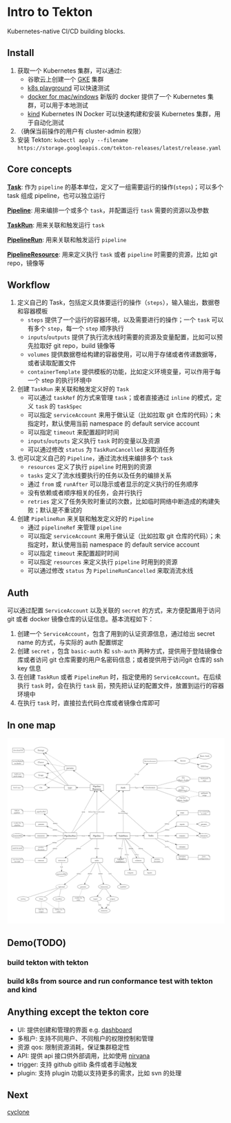 # Intro to Tekton

Kubernetes-native CI/CD building blocks.

## Install

1. 获取一个 Kubernetes 集群，可以通过:
    - 谷歌云上创建一个 [GKE](https://cloud.google.com/kubernetes-engine/) 集群
    - [k8s playground](https://www.katacoda.com/courses/kubernetes/playground) 可以快速测试
    - [docker for mac/windows](https://docs.docker.com/docker-for-mac/kubernetes/) 新版的 docker 提供了一个 Kubernetes 集群，可以用于本地测试
    - [kind](https://github.com/kubernetes-sigs/kind) Kubernetes IN Docker 可以快速构建和安装 Kubernetes 集群，用于自动化测试
2. （确保当前操作的用户有 cluster-admin 权限）
3. 安装 Tekton: `kubectl apply --filename https://storage.googleapis.com/tekton-releases/latest/release.yaml`

## Core concepts

**[Task](https://github.com/tektoncd/pipeline/blob/master/docs/tasks.md)**: 作为 `pipeline` 的基本单位，定义了一组需要运行的操作(`steps`)；可以多个 task 组成 pipeline，也可以独立运行

**[Pipeline](https://github.com/tektoncd/pipeline/blob/master/docs/pipelines.md)**: 用来编排一个或多个 `task`，并配置运行 `task` 需要的资源以及参数

**[TaskRun](https://github.com/tektoncd/pipeline/blob/master/docs/taskruns.md)**: 用来关联和触发运行 `task`

**[PipelineRun](https://github.com/tektoncd/pipeline/blob/master/docs/pipelineruns.md)**: 用来关联和触发运行 `pipeline`

**[PipelineResource](https://github.com/tektoncd/pipeline/blob/master/docs/resources.md)**: 用来定义执行 `task` 或者 `pipeline` 时需要的资源，比如 git repo，镜像等

## Workflow

1. 定义自己的 Task，包括定义具体要运行的操作（`steps`），输入输出，数据卷和容器模板
    - `steps` 提供了一个运行的容器环境，以及需要进行的操作；一个 `task` 可以有多个 `step`，每一个 `step` 顺序执行
    - `inputs`/`outputs` 提供了执行流水线时需要的资源及变量配置，比如可以预先拉取好 git repo，build 镜像等
    - `volumes` 提供数据卷给构建的容器使用，可以用于存储或者传递数据等，或者读取配置文件
    - `containerTemplate` 提供模板的功能，比如定义环境变量，可以作用于每一个 step 的执行环境中
2. 创建 `TaskRun` 来关联和触发定义好的 `Task`
    - 可以通过 `taskRef` 的方式来管理 `task`；或者直接通过 `inline` 的模式，定义 `task` 的 `taskSpec`
    - 可以指定 `serviceAccount` 来用于做认证（比如拉取 git 仓库的代码）；未指定时，默认使用当前 namespace 的 default service account
    - 可以指定 `timeout` 来配置超时时间
    - `inputs`/`outputs` 定义执行 `task` 时的变量以及资源
    - 可以通过修改 `status` 为 `TaskRunCancelled` 来取消任务
3. 也可以定义自己的 `Pipeline`，通过流水线来编排多个 `task`
    - `resources` 定义了执行 `pipeline` 时用到的资源
    - `tasks` 定义了流水线要执行的任务以及任务的编排关系
    - 通过 `from` 或 `runAfter` 可以隐示或者显示的定义执行的任务顺序
    - 没有依赖或者顺序相关的任务，会并行执行
    - `retries` 定义了任务失败时重试的次数，比如临时网络中断造成的构建失败；默认是不重试的
4. 创建 `PipelineRun` 来关联和触发定义好的 `Pipeline`
    - 通过 `pipelineRef` 来管理 `pipeline`
    - 可以指定 `serviceAccount` 来用于做认证（比如拉取 git 仓库的代码）；未指定时，默认使用当前 namespace 的 default service account
    - 可以指定 `timeout` 来配置超时时间
    - 可以指定 `resources` 来定义执行 `pipeline` 时用到的资源
    - 可以通过修改 `status` 为 `PipelineRunCancelled` 来取消流水线

## Auth

可以通过配置 `ServiceAccount` 以及关联的 `secret` 的方式，来方便配置用于访问 git 或者 docker 镜像仓库的认证信息。基本流程如下：

1. 创建一个 `ServiceAccount`，包含了用到的认证资源信息，通过给出 secret name 的方式，与实际的 auth 配置绑定
2. 创建 `secret` ，包含 `basic-auth` 和 `ssh-auth` 两种方式，提供用于登陆镜像仓库或者访问 git 仓库需要的用户名密码信息；或者提供用于访问git 仓库的 ssh key 信息
3. 在创建 `TaskRun` 或者 `PipelineRun` 时，指定使用的 `ServiceAccount`。在后续执行 `task` 时，会在执行 `task` 前，预先把认证的配置文件，放置到运行的容器环境中
4. 在执行 `task` 时，直接拉去代码仓库或者镜像仓库即可 

## In one map

![tekton-one-map](../../media/15575319484864/tekton-one-map.png)
## Demo(TODO)

### build tekton with tekton

### build k8s from source and run conformance test with tekton and kind

## Anything except the tekton core

- UI: 提供创建和管理的界面 e.g. [dashboard](https://github.com/tektoncd/dashboard)
- 多租户: 支持不同用户、不同租户的权限控制和管理
- 资源 qos: 限制资源消耗，保证集群稳定性
- API: 提供 api 接口供外部调用，比如使用 [nirvana](https://github.com/caicloud/nirvana)
- trigger: 支持 github gitlib 条件或者手动触发
- plugin: 支持 plugin 功能以支持更多的需求，比如 svn 的处理

## Next

[cyclone](https://github.com/caicloud/cyclone)
